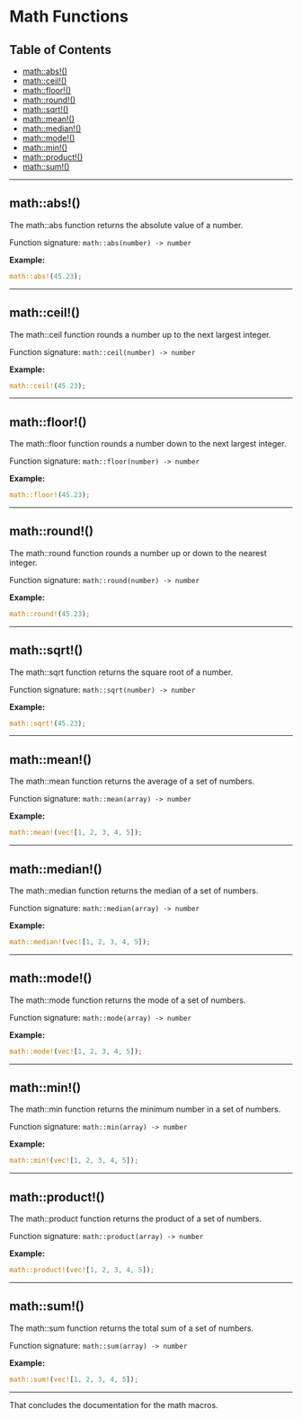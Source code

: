 # Math Functions

## Table of Contents

- [math::abs!()](#math-abs-macro)
- [math::ceil!()](#math-ceil-macro)
- [math::floor!()](#math-floor-macro)
- [math::round!()](#math-round-macro)
- [math::sqrt!()](#math-sqrt-macro)
- [math::mean!()](#math-mean-macro)
- [math::median!()](#math-median-macro)
- [math::mode!()](#math-mode-macro)
- [math::min!()](#math-min-macro)
- [math::product!()](#math-product-macro)
- [math::sum!()](#math-sum-macro)

---

## math::abs!() <a name="math-abs-macro"></a>

The math::abs function returns the absolute value of a number.

Function signature: `math::abs(number) -> number`

**Example:**

```rust
math::abs!(45.23);
```

---

## math::ceil!() <a name="math-ceil-macro"></a>

The math::ceil function rounds a number up to the next largest integer.

Function signature: `math::ceil(number) -> number`

**Example:**

```rust
math::ceil!(45.23);
```

---

## math::floor!() <a name="math-floor-macro"></a>

The math::floor function rounds a number down to the next largest integer.

Function signature: `math::floor(number) -> number`

**Example:**

```rust
math::floor!(45.23);
```

---

## math::round!() <a name="math-round-macro"></a>

The math::round function rounds a number up or down to the nearest integer.

Function signature: `math::round(number) -> number`

**Example:**

```rust
math::round!(45.23);
```

---

## math::sqrt!() <a name="math-sqrt-macro"></a>

The math::sqrt function returns the square root of a number.

Function signature: `math::sqrt(number) -> number`

**Example:**

```rust
math::sqrt!(45.23);
```

---

## math::mean!() <a name="math-mean-macro"></a>

The math::mean function returns the average of a set of numbers.

Function signature: `math::mean(array) -> number`

**Example:**

```rust
math::mean!(vec![1, 2, 3, 4, 5]);
```

---

## math::median!() <a name="math-median-macro"></a>

The math::median function returns the median of a set of numbers.

Function signature: `math::median(array) -> number`

**Example:**

```rust
math::median!(vec![1, 2, 3, 4, 5]);
```

---

## math::mode!() <a name="math-mode-macro"></a>

The math::mode function returns the mode of a set of numbers.

Function signature: `math::mode(array) -> number`

**Example:**

```rust
math::mode!(vec![1, 2, 3, 4, 5]);
```

---

## math::min!() <a name="math-min-macro"></a>

The math::min function returns the minimum number in a set of numbers.

Function signature: `math::min(array) -> number`

**Example:**

```rust
math::min!(vec![1, 2, 3, 4, 5]);
```

---

## math::product!() <a name="math-product-macro"></a>

The math::product function returns the product of a set of numbers.

Function signature: `math::product(array) -> number`

**Example:**

```rust
math::product!(vec![1, 2, 3, 4, 5]);
```

---

## math::sum!() <a name="math-sum-macro"></a>

The math::sum function returns the total sum of a set of numbers.

Function signature: `math::sum(array) -> number`

**Example:**

```rust
math::sum!(vec![1, 2, 3, 4, 5]);
```

---

That concludes the documentation for the math macros.
